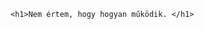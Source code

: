 <html>
  <head>
    <title>
    </title>  
  </head>  
  
  <body>
    
    <h1>Nem értem, hogy hogyan működik. </h1>
    
  </body>
</html>
